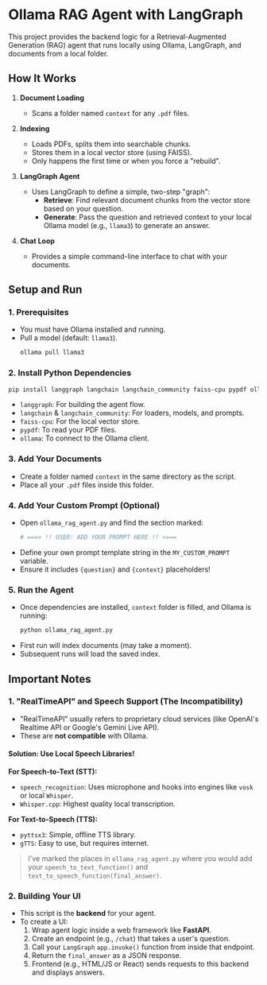 # Ollama RAG Agent with LangGraph

This project provides the backend logic for a Retrieval-Augmented Generation (RAG) agent that runs locally using Ollama, LangGraph, and documents from a local folder.

## How It Works

1. **Document Loading**
   - Scans a folder named `context` for any `.pdf` files.

2. **Indexing**
   - Loads PDFs, splits them into searchable chunks.
   - Stores them in a local vector store (using FAISS).
   - Only happens the first time or when you force a "rebuild".

3. **LangGraph Agent**
   - Uses LangGraph to define a simple, two-step "graph":
     - **Retrieve**: Find relevant document chunks from the vector store based on your question.
     - **Generate**: Pass the question and retrieved context to your local Ollama model (e.g., `llama3`) to generate an answer.

4. **Chat Loop**
   - Provides a simple command-line interface to chat with your documents.

## Setup and Run

### 1. Prerequisites

- You must have Ollama installed and running.
- Pull a model (default: `llama3`).
  ```bash
  ollama pull llama3
  ```

### 2. Install Python Dependencies

```bash
pip install langgraph langchain langchain_community faiss-cpu pypdf ollama
```

- `langgraph`: For building the agent flow.
- `langchain` & `langchain_community`: For loaders, models, and prompts.
- `faiss-cpu`: For the local vector store.
- `pypdf`: To read your PDF files.
- `ollama`: To connect to the Ollama client.

### 3. Add Your Documents

- Create a folder named `context` in the same directory as the script.
- Place all your `.pdf` files inside this folder.

### 4. Add Your Custom Prompt (Optional)

- Open `ollama_rag_agent.py` and find the section marked:
  ```python
  # ===> !! USER: ADD YOUR PROMPT HERE !! <===
  ```
- Define your own prompt template string in the `MY_CUSTOM_PROMPT` variable.
- Ensure it includes `{question}` and `{context}` placeholders!

### 5. Run the Agent

- Once dependencies are installed, `context` folder is filled, and Ollama is running:
  ```bash
  python ollama_rag_agent.py
  ```
- First run will index documents (may take a moment).
- Subsequent runs will load the saved index.

## Important Notes

### 1. "RealTimeAPI" and Speech Support (The Incompatibility)

- "RealTimeAPI" usually refers to proprietary cloud services (like OpenAI's Realtime API or Google's Gemini Live API).
- These are **not compatible** with Ollama.

#### Solution: Use Local Speech Libraries!

**For Speech-to-Text (STT):**
- `speech_recognition`: Uses microphone and hooks into engines like `vosk` or local `Whisper`.
- `Whisper.cpp`: Highest quality local transcription.

**For Text-to-Speech (TTS):**
- `pyttsx3`: Simple, offline TTS library.
- `gTTS`: Easy to use, but requires internet.

> I've marked the places in `ollama_rag_agent.py` where you would add your `speech_to_text_function()` and `text_to_speech_function(final_answer)`.

### 2. Building Your UI

- This script is the **backend** for your agent.
- To create a UI:
  1. Wrap agent logic inside a web framework like **FastAPI**.
  2. Create an endpoint (e.g., `/chat`) that takes a user's question.
  3. Call your `LangGraph` `app.invoke()` function from inside that endpoint.
  4. Return the `final_answer` as a JSON response.
  5. Frontend (e.g., HTML/JS or React) sends requests to this backend and displays answers.